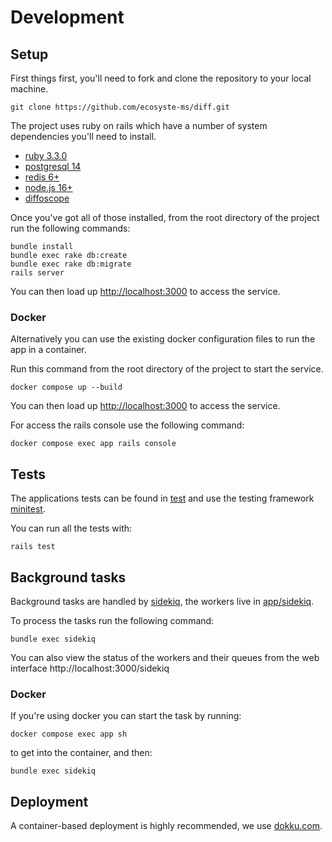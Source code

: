 # Development

## Setup

First things first, you'll need to fork and clone the repository to your local machine.

`git clone https://github.com/ecosyste-ms/diff.git`

The project uses ruby on rails which have a number of system dependencies you'll need to install. 

- [ruby 3.3.0](https://www.ruby-lang.org/en/documentation/installation/)
- [postgresql 14](https://www.postgresql.org/download/)
- [redis 6+](https://redis.io/download/)
- [node.js 16+](https://nodejs.org/en/download/)
- [diffoscope](https://diffoscope.org/)

Once you've got all of those installed, from the root directory of the project run the following commands:

```
bundle install
bundle exec rake db:create
bundle exec rake db:migrate
rails server
```

You can then load up [http://localhost:3000](http://localhost:3000) to access the service.

### Docker

Alternatively you can use the existing docker configuration files to run the app in a container.

Run this command from the root directory of the project to start the service.

`docker compose up --build`

You can then load up [http://localhost:3000](http://localhost:3000) to access the service.

For access the rails console use the following command:

`docker compose exec app rails console`

## Tests

The applications tests can be found in [test](test) and use the testing framework [minitest](https://github.com/minitest/minitest).

You can run all the tests with:

`rails test`

## Background tasks 

Background tasks are handled by [sidekiq](https://github.com/mperham/sidekiq), the workers live in [app/sidekiq](app/sidekiq/).

To process the tasks run the following command:

`bundle exec sidekiq`

You can also view the status of the workers and their queues from the web interface http://localhost:3000/sidekiq

### Docker

If you're using docker you can start the task by running:

`docker compose exec app sh`

to get into the container, and then:

`bundle exec sidekiq`

## Deployment

A container-based deployment is highly recommended, we use [dokku.com](https://dokku.com/).